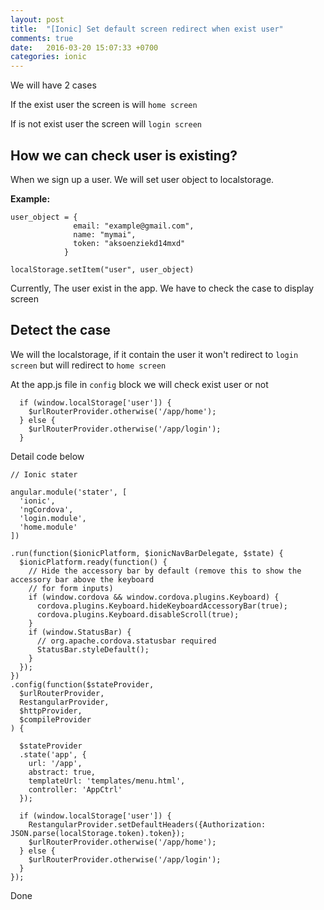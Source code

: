 ```yaml
---
layout: post
title:  "[Ionic] Set default screen redirect when exist user"
comments: true
date:   2016-03-20 15:07:33 +0700
categories: ionic
---
```

We will have 2 cases

If the exist user the screen is  will `home screen`

If is not exist user the screen will `login screen`

## How we can check user is existing?

When we sign up a user. We will set user object to localstorage.

**Example:**

```
user_object = {
              email: "example@gmail.com",
              name: "mymai",
              token: "aksoenziekd14mxd"
            }

localStorage.setItem("user", user_object)
```

Currently, The user exist in the app. We have to check the case to display screen

## Detect the case

We will the localstorage, if it contain the user it won't redirect to `login screen` but will redirect to `home screen`

At the app.js file in `config` block we will check exist user or not

```
  if (window.localStorage['user']) {
    $urlRouterProvider.otherwise('/app/home');
  } else {
    $urlRouterProvider.otherwise('/app/login');
  }
```
Detail code below

```
// Ionic stater

angular.module('stater', [
  'ionic',
  'ngCordova',
  'login.module',
  'home.module'
])

.run(function($ionicPlatform, $ionicNavBarDelegate, $state) {
  $ionicPlatform.ready(function() {
    // Hide the accessory bar by default (remove this to show the accessory bar above the keyboard
    // for form inputs)
    if (window.cordova && window.cordova.plugins.Keyboard) {
      cordova.plugins.Keyboard.hideKeyboardAccessoryBar(true);
      cordova.plugins.Keyboard.disableScroll(true);
    }
    if (window.StatusBar) {
      // org.apache.cordova.statusbar required
      StatusBar.styleDefault();
    }
  });
})
.config(function($stateProvider,
  $urlRouterProvider,
  RestangularProvider,
  $httpProvider,
  $compileProvider
) {

  $stateProvider
  .state('app', {
    url: '/app',
    abstract: true,
    templateUrl: 'templates/menu.html',
    controller: 'AppCtrl'
  });

  if (window.localStorage['user']) {
    RestangularProvider.setDefaultHeaders({Authorization: JSON.parse(localStorage.token).token});
    $urlRouterProvider.otherwise('/app/home');
  } else {
    $urlRouterProvider.otherwise('/app/login');
  }
});

```
Done
